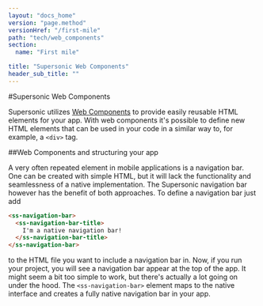```yaml
---
layout: "docs_home"
version: "page.method"
versionHref: "/first-mile"
path: "tech/web_components"
section:
  name: "First mile"

title: "Supersonic Web Components"
header_sub_title: ""
---
```


#Supersonic Web Components

Supersonic utilizes [Web Components](http://www.html5rocks.com/en/tutorials/webcomponents/customelements/) to provide easily reusable HTML elements for your app. With web components it's possible to define new HTML elements that can be used in your code in a similar way to, for example, a `<div>` tag.

##Web Components and structuring your app

A very often repeated element in mobile applications is a navigation bar. One can be created with simple HTML, but it will lack the functionality and seamlessness of a native implementation. The Supersonic navigation bar however has the benefit of both approaches. To define a navigation bar just add

```html
<ss-navigation-bar>
  <ss-navigation-bar-title>
    I'm a native navigation bar!
  </ss-navigation-bar-title>
</ss-navigation-bar>
```

to the HTML file you want to include a navigation bar in. Now, if you run your project, you will see a navigation bar appear at the top of the app. It might seem a bit too simple to work, but there's actually a lot going on under the hood. The `<ss-navigation-bar>` element maps to the native interface and creates a fully native navigation bar in your app.
